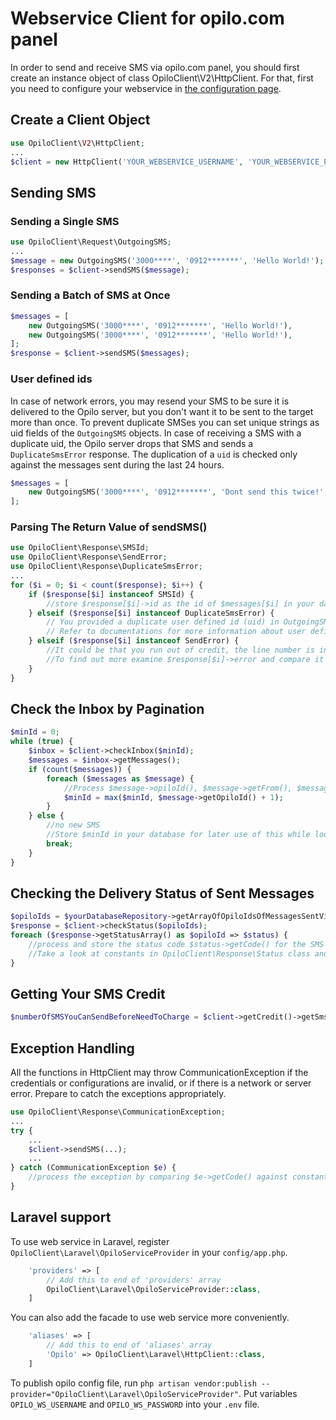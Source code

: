 # Webservice Client for opilo.com panel

In order to send and receive SMS via opilo.com panel, you should first create an instance object of class OpiloClient\V2\HttpClient.
For that, first you need to configure your webservice in [the configuration page](http://bpanel.opilo.com/api).
## Create a Client Object
```php
use OpiloClient\V2\HttpClient;
...
$client = new HttpClient('YOUR_WEBSERVICE_USERNAME', 'YOUR_WEBSERVICE_PASSWORD');
```
## Sending SMS
### Sending a Single SMS
```php
use OpiloClient\Request\OutgoingSMS;
...
$message = new OutgoingSMS('3000****', '0912*******', 'Hello World!');
$responses = $client->sendSMS($message);
```
### Sending a Batch of SMS at Once

```php
$messages = [
    new OutgoingSMS('3000****', '0912*******', 'Hello World!'),
    new OutgoingSMS('3000****', '0912*******', 'Hello World!'),
];
$response = $client->sendSMS($messages);
```
### User defined ids
In case of network errors, you may resend your SMS to be sure it is delivered to the Opilo server, but you don't want it to be sent to the target more than once.
To prevent duplicate SMSes you can set unique strings as uid fields of the `OutgoingSMS` objects.
In case of receiving a SMS with a duplicate uid, the Opilo server drops that SMS and sends a `DuplicateSmsError` response.
The duplication of a `uid` is checked only against the messages sent during the last 24 hours.

```php
$messages = [
    new OutgoingSMS('3000****', '0912*******', 'Dont send this twice!', $some_unique_identifier_for_this_sms),
];
```
### Parsing The Return Value of sendSMS()
```php
use OpiloClient\Response\SMSId;
use OpiloClient\Response\SendError;
use OpiloClient\Response\DuplicateSmsError;
...
for ($i = 0; $i < count($response); $i++) {
    if ($response[$i] instanceof SMSId) {
        //store $response[$i]->id as the id of $messages[$i] in your database and schedule for checking status if needed
    } elseif ($response[$i] instanceof DuplicateSmsError) {
        // You provided a duplicate user defined id (uid) in OutgoingSMS.
        // Refer to documentations for more information about user defined ids.
    } elseif ($response[$i] instanceof SendError) {
        //It could be that you run out of credit, the line number is invalid, or the receiver number is invalid.
        //To find out more examine $response[$i]->error and compare it against constants in SendError class
    }
}
```

## Check the Inbox by Pagination
```php
$minId = 0;
while (true) {
    $inbox = $client->checkInbox($minId);
    $messages = $inbox->getMessages();
    if (count($messages)) {
        foreach ($messages as $message) {
            //Process $message->opiloId(), $message->getFrom(), $message->getTo(), $message->getText(), and $message->getReceivedAt() and store them in your database
            $minId = max($minId, $message->getOpiloId() + 1);
        }
    } else {
        //no new SMS
        //Store $minId in your database for later use of this while loop! You don't need to start from 0 tomorrow!
        break;
    }
}
```

## Checking the Delivery Status of Sent Messages
```php
$opiloIds = $yourDatabaseRepository->getArrayOfOpiloIdsOfMessagesSentViaSendSMSFunction();
$response = $client->checkStatus($opiloIds);
foreach ($response->getStatusArray() as $opiloId => $status) {
    //process and store the status code $status->getCode() for the SMS with Id $opiloId
    //Take a look at constants in OpiloClient\Response\Status class and their meanings
}
```

## Getting Your SMS Credit
```php
$numberOfSMSYouCanSendBeforeNeedToCharge = $client->getCredit()->getSmsPageCount();
```

## Exception Handling
All the functions in HttpClient may throw CommunicationException if the credentials or configurations are invalid, or if there is a network or server error.
Prepare to catch the exceptions appropriately.

```php
use OpiloClient\Response\CommunicationException;
...
try {
    ...
    $client->sendSMS(...);
    ...
} catch (CommunicationException $e) {
    //process the exception by comparing $e->getCode() against constants defined in CommunicationException class.
}
```


## Laravel support
To use web service in Laravel, register `OpiloClient\Laravel\OpiloServiceProvider` in your `config/app.php`.
```php
    'providers' => [
        // Add this to end of 'providers' array
        OpiloClient\Laravel\OpiloServiceProvider::class,
    ]
```
You can also add the facade to use web service more conveniently.
```php
    'aliases' => [
        // Add this to end of 'aliases' array
        'Opilo' => OpiloClient\Laravel\HttpClient::class,
    ]
```
To publish opilo config file, run `php artisan vendor:publish --provider="OpiloClient\Laravel\OpiloServiceProvider"`.
Put variables `OPILO_WS_USERNAME` and `OPILO_WS_PASSWORD` into your `.env` file.